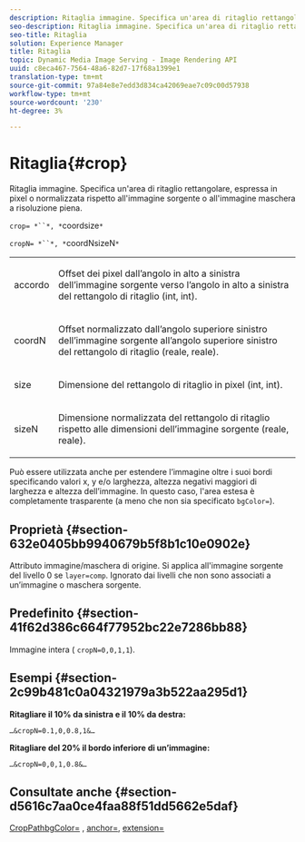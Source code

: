 ```yaml
---
description: Ritaglia immagine. Specifica un'area di ritaglio rettangolare, espressa in pixel o normalizzata rispetto all'immagine sorgente o all'immagine maschera a risoluzione piena.
seo-description: Ritaglia immagine. Specifica un'area di ritaglio rettangolare, espressa in pixel o normalizzata rispetto all'immagine sorgente o all'immagine maschera a risoluzione piena.
seo-title: Ritaglia
solution: Experience Manager
title: Ritaglia
topic: Dynamic Media Image Serving - Image Rendering API
uuid: c8eca467-7564-48a6-82d7-17f68a1399e1
translation-type: tm+mt
source-git-commit: 97a84e8e7edd3d834ca42069eae7c09c00d57938
workflow-type: tm+mt
source-wordcount: '230'
ht-degree: 3%

---
```



# Ritaglia{#crop}

Ritaglia immagine. Specifica un&#39;area di ritaglio rettangolare, espressa in pixel o normalizzata rispetto all&#39;immagine sorgente o all&#39;immagine maschera a risoluzione piena.

`crop= *``*, *`coordsize`*`

`cropN= *``*, *`coordNsizeN`*`

<table id="simpletable_472A9AD67AA64419B0877B0535F8B14A"> 
 <tr class="strow"> 
  <td class="stentry"> <p><span class="codeph"> <span class="varname"> accordo</span></span> </p> </td> 
  <td class="stentry"> <p>Offset dei pixel dall’angolo in alto a sinistra dell’immagine sorgente verso l’angolo in alto a sinistra del rettangolo di ritaglio (int, int). </p></td> 
 </tr> 
 <tr class="strow"> 
  <td class="stentry"> <p><span class="codeph"> <span class="varname"> coordN</span></span> </p> </td> 
  <td class="stentry"> <p>Offset normalizzato dall’angolo superiore sinistro dell’immagine sorgente all’angolo superiore sinistro del rettangolo di ritaglio (reale, reale). </p></td> 
 </tr> 
 <tr class="strow"> 
  <td class="stentry"> <p><span class="codeph"> <span class="varname"> size</span></span> </p></td> 
  <td class="stentry"> <p>Dimensione del rettangolo di ritaglio in pixel (int, int). </p></td> 
 </tr> 
 <tr class="strow"> 
  <td class="stentry"> <p><span class="codeph"> <span class="varname"> sizeN</span></span> </p></td> 
  <td class="stentry"> <p>Dimensione normalizzata del rettangolo di ritaglio rispetto alle dimensioni dell’immagine sorgente (reale, reale). </p></td> 
 </tr> 
</table>

Può essere utilizzata anche per estendere l’immagine oltre i suoi bordi specificando valori x, y e/o larghezza, altezza negativi maggiori di larghezza e altezza dell’immagine. In questo caso, l&#39;area estesa è completamente trasparente (a meno che non sia specificato `bgColor=`).

## Proprietà {#section-632e0405bb9940679b5f8b1c10e0902e}

Attributo immagine/maschera di origine. Si applica all&#39;immagine sorgente del livello 0 se `layer=comp`. Ignorato dai livelli che non sono associati a un’immagine o maschera sorgente.

## Predefinito {#section-41f62d386c664f77952bc22e7286bb88}

Immagine intera ( `cropN=0,0,1,1`).

## Esempi {#section-2c99b481c0a04321979a3b522aa295d1}

**Ritagliare il 10% da sinistra e il 10% da destra:**

`…&cropN=0.1,0,0.8,1&…`

**Ritagliare del 20% il bordo inferiore di un’immagine:**

`…&cropN=0,0,1,0.8&…`

## Consultate anche {#section-d5616c7aa0ce4faa88f51dd5662e5daf}

[](/help/aem-is-ir-api/is-api/http-ref/image-serving-api-ref/c-http-protocol-reference/c-command-reference/r-croppath.md) [CropPathbgColor=](../../../../../is-api/http-ref/image-serving-api-ref/c-http-protocol-reference/c-command-reference/r-bgcolor.md#reference-441371ba4ef54fe781887c5ae448f6ab) ,  [anchor=](../../../../../is-api/http-ref/image-serving-api-ref/c-http-protocol-reference/c-command-reference/r-anchor.md#reference-6661e548ab284b82828d8d94c8ddeb7c),  [extension=](../../../../../is-api/http-ref/image-serving-api-ref/c-http-protocol-reference/c-command-reference/r-extend.md#reference-7e9156beb285459d830e2d56782a74ac)
